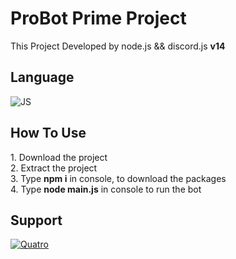 <h1>ProBot Prime Project</h1>
<p>
  This Project Developed by node.js && discord.js <strong>v14</strong>
</p>
<h2>Language</h2>
<p>
   <img alt="JS" src="https://img.shields.io/badge/Javascript-f7e018?style=for-the-badge&logo=javascript&logoColor=white"/>
</p>
<h2>How To Use</h2>
1. Download the project<br>
2. Extract the project<br>
3. Type <strong>npm i</strong> in console, to download the packages<br>
4. Type <strong>node main.js</strong> in console to run the bot<br>

<h2>Support</h2>
<p>
  <a href="https://discord.gg/qs1">
    <img alt= "Quatro" src="https://api.weblutions.com/discord/invite/qs1/">
  </a>
</p>
